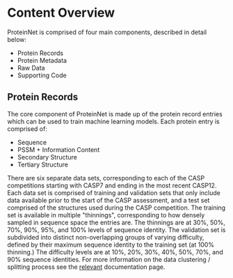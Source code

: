 # Content Overview
ProteinNet is comprised of four main components, described in detail below:
* Protein Records
* Protein Metadata
* Raw Data
* Supporting Code

## Protein Records
The core component of ProteinNet is made up of the protein record entries which can be used to train machine learning models. Each protein entry is comprised of:
* Sequence
* PSSM + Information Content
* Secondary Structure
* Tertiary Structure

There are six separate data sets, corresponding to each of the CASP competitions starting with CASP7 and ending in the most recent CASP12. Each data set is comprised of training and validation sets that only include data available prior to the start of the CASP assessment, and a test set comprised of the structures used during the CASP competition. The training set is available in multiple "thinnings", corresponding to how densely sampled in sequence space the entries are. The thinnings are at 30%, 50%, 70%, 90%, 95%, and 100% levels of sequence identity. The validation set is subdivided into distinct non-overlapping groups of varying difficulty, defined by their maximum sequence identity to the training set (at 100% thinning.) The difficulty levels are at 10%, 20%, 30%, 40%, 50%, 70%, and 90% sequence identities. For more information on the data clustering / splitting process see the [relevant](splitting_methodology.md) documentation page.

